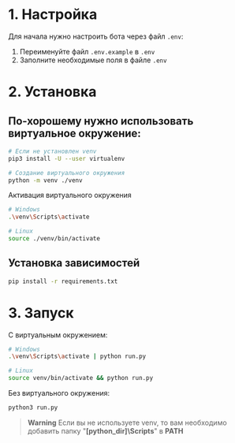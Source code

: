 # 1. Настройка

Для начала нужно настроить бота через файл `.env`:

1. Переименуйте файл `.env.example` в `.env`
2. Заполните необходимые поля в файле `.env`

# 2. Установка

## По-хорошему нужно использовать виртуальное окружение:
```bash
# Если не установлен venv
pip3 install -U --user virtualenv

# Создание виртуального окружения
python -m venv ./venv
```

Активация виртуального окружения

```bash
# Windows
.\venv\Scripts\activate

# Linux
source ./venv/bin/activate
```

## Установка зависимостей
```bash
pip install -r requirements.txt
```

# 3. Запуск
С виртуальным окружением:
```bash
# Windows
.\venv\Scripts\activate | python run.py

# Linux
source venv/bin/activate && python run.py
```

Без виртуального окружения:
```bash
python3 run.py
```

> **Warning** Если вы не используете venv, то вам необходимо добавить папку "**[python_dir]\Scripts**" в **PATH**
